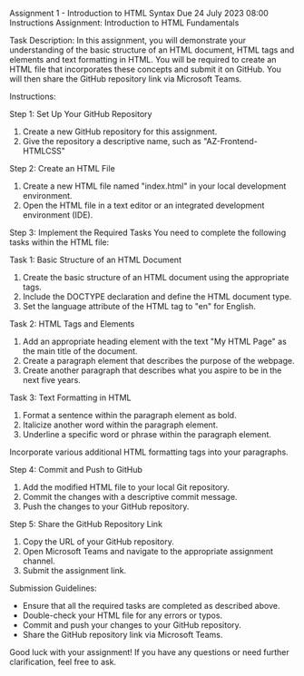 Assignment 1 - Introduction to HTML Syntax
Due 24 July 2023 08:00
Instructions
Assignment: Introduction to HTML Fundamentals

Task Description:
In this assignment, you will demonstrate your understanding of the basic structure of an HTML document, HTML tags and elements and text formatting in HTML. You will be required to create an HTML file that incorporates these concepts and submit it on GitHub. You will then share the GitHub repository link via Microsoft Teams.

Instructions:

Step 1: Set Up Your GitHub Repository
1. Create a new GitHub repository for this assignment.
2. Give the repository a descriptive name, such as "AZ-Frontend-HTMLCSS"

Step 2: Create an HTML File
1. Create a new HTML file named "index.html" in your local development environment.
2. Open the HTML file in a text editor or an integrated development environment (IDE).

Step 3: Implement the Required Tasks
You need to complete the following tasks within the HTML file:

Task 1: Basic Structure of an HTML Document
1. Create the basic structure of an HTML document using the appropriate tags.
2. Include the DOCTYPE declaration and define the HTML document type.
3. Set the language attribute of the HTML tag to "en" for English.

Task 2: HTML Tags and Elements
1. Add an appropriate heading element with the text "My HTML Page" as the main title of the document.
2. Create a paragraph element that describes the purpose of the webpage.
3. Create another paragraph that describes what you aspire to be in the next five years.

Task 3: Text Formatting in HTML
1. Format a sentence within the paragraph element as bold.
2. Italicize another word within the paragraph element.
3. Underline a specific word or phrase within the paragraph element.  

Incorporate various additional HTML formatting tags into your paragraphs.                                                        

Step 4: Commit and Push to GitHub
1. Add the modified HTML file to your local Git repository.
2. Commit the changes with a descriptive commit message.
3. Push the changes to your GitHub repository.

Step 5: Share the GitHub Repository Link
1. Copy the URL of your GitHub repository.
2. Open Microsoft Teams and navigate to the appropriate assignment channel.
3. Submit the assignment link.

Submission Guidelines:
- Ensure that all the required tasks are completed as described above.
- Double-check your HTML file for any errors or typos.
- Commit and push your changes to your GitHub repository.
- Share the GitHub repository link via Microsoft Teams.

Good luck with your assignment! If you have any questions or need further clarification, feel free to ask.
